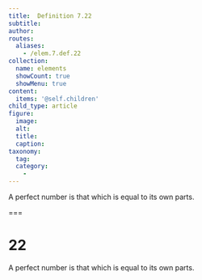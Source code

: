 ```yaml
---
title:  Definition 7.22
subtitle: 
author:
routes:
  aliases:
    - /elem.7.def.22
collection:
  name: elements
  showCount: true
  showMenu: true
content:
  items: '@self.children'
child_type: article
figure:
  image:
  alt:
  title:
  caption:
taxonomy:
  tag:
  category:
    - 
---
```


<p> A <hi rend="bold">perfect number</hi> is that which is equal to its own parts.</p>

===

<h1>22</h1>
<p> A <span class="bold">perfect number</span> is that which is equal to its own parts.</p>
